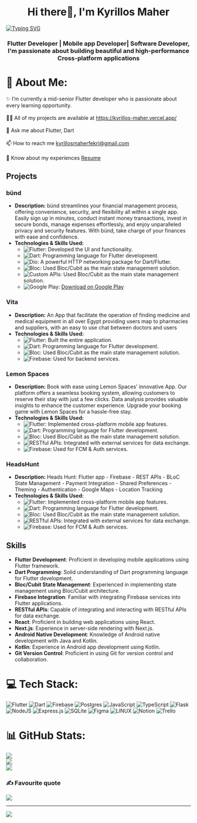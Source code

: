 
<h1 align="center">Hi there👋, I'm Kyrillos Maher</h1>
<a href="https://git.io/typing-svg"><img src="https://readme-typing-svg.demolab.com?font=fira+code&pause=1000&color=2FF78D&center=true&vCenter=true&width=435&lines=Weclome+to+Kyrillos's+Github!" alt="Typing SVG" /></a>
<h3 align="center">Flutter Developer | Mobile app Developer| Software Developer, I'm passionate about building beautiful and high-performance Cross-platform applications</h3>

# 💫 About Me:
✨ I’m currently a mid-senior Flutter developer who is passionate about every learning opportunity.<br><br>👨‍💻 All of my projects are available at https://kyrillos-maher.vercel.app/<br><br>💬 Ask me about Flutter, Dart<br><br>📫 How to reach me kyrillosmaherfekri@gmail.com<br>
<br>📄 Know about my experiences <a href="https://drive.google.com/file/d/1OblGkHRaPqiT_9lX0SPlbHgIaquiVR2b/view?usp=sharing" target="_blank">Resume</a>



## Projects

### bünd
- **Description:** bünd streamlines your financial management process, offering convenience, security, and flexibility all within a single app. Easily sign up in minutes, conduct instant money transactions, invest in secure bonds, manage expenses effortlessly, and enjoy unparalleled privacy and security features. With bünd, take charge of your finances with ease and confidence.
- **Technologies & Skills Used:**
  - ![Flutter](https://img.shields.io/badge/-Flutter-02569B?style=flat-square&logo=flutter&logoColor=white): Developed the UI and functionality.
  - ![Dart](https://img.shields.io/badge/-Dart-0175C2?style=flat-square&logo=dart&logoColor=white): Programming language for Flutter development.
  - ![Dio](https://img.shields.io/badge/-Dio-0175C2?style=flat-square&logo=dio&logoColor=white): A powerful HTTP networking package for Dart/Flutter.
  - ![Bloc](https://img.shields.io/badge/-Bloc-C60C30?style=flat-square&logo=bloc&logoColor=white): Used Bloc/Cubit as the main state management solution.
  - ![Custom APIs](https://img.shields.io/badge/-Custom%20APIs-C60C30?style=flat-square&logo=apis&logoColor=white): Used Bloc/Cubit as the main state management solution.
  - ![Google Play](https://img.shields.io/badge/Google%20Play-414141?style=flat-square&logo=google-play&logoColor=white): [Download on Google Play](https://play.google.com/store/apps/details?id=com.bund.bund)
  
### Vita
- **Description:** An App that facilitate the operation of finding medicine  and medical equipment in all over Egypt providing users map to pharmacies and suppliers, with an easy to use chat between doctors and users 
- **Technologies & Skills Used:**
  - ![Flutter](https://img.shields.io/badge/-Flutter-02569B?style=flat-square&logo=flutter&logoColor=white): Built the entire application.
  - ![Dart](https://img.shields.io/badge/-Dart-0175C2?style=flat-square&logo=dart&logoColor=white): Programming language for Flutter development.
  - ![Bloc](https://img.shields.io/badge/-Bloc-C60C30?style=flat-square&logo=bloc&logoColor=white): Used Bloc/Cubit as the main state management solution.
  - ![Firebase](https://img.shields.io/badge/-Firebase-FFCA28?style=flat-square&logo=firebase&logoColor=black): Used for backend services.
  
  
###  Lemon Spaces
- **Description:** Book with ease using Lemon Spaces' innovative App. Our platform offers a seamless booking system, allowing customers to reserve their stay with just a few clicks.  Data analysis provides valuable insights to enhance the customer experience. Upgrade your booking game with Lemon Spaces for a hassle-free stay.
- **Technologies & Skills Used:**
  - ![Flutter](https://img.shields.io/badge/-Flutter-02569B?style=flat-square&logo=flutter&logoColor=white): Implemented cross-platform mobile app features.
  - ![Dart](https://img.shields.io/badge/-Dart-0175C2?style=flat-square&logo=dart&logoColor=white): Programming language for Flutter development.
  - ![Bloc](https://img.shields.io/badge/-Bloc-C60C30?style=flat-square&logo=bloc&logoColor=white): Used Bloc/Cubit as the main state management solution.
  - ![RESTful APIs](https://img.shields.io/badge/-RESTful%20APIs-009688?style=flat-square): Integrated with external services for data exchange.
  - ![Firebase](https://img.shields.io/badge/-Firebase-FFCA28?style=flat-square&logo=firebase&logoColor=black): Used for FCM & Auth services.
  
###  HeadsHunt
- **Description:** Heads Hunt: Flutter app - Firebase - REST APIs -  BLoC State Management - Payment Integration - Shared Preferences - Theming - Authentication - Google Maps - Location Tracking
- **Technologies & Skills Used:**
  - ![Flutter](https://img.shields.io/badge/-Flutter-02569B?style=flat-square&logo=flutter&logoColor=white): Implemented cross-platform mobile app features.
  - ![Dart](https://img.shields.io/badge/-Dart-0175C2?style=flat-square&logo=dart&logoColor=white): Programming language for Flutter development.
  - ![Bloc](https://img.shields.io/badge/-Bloc-C60C30?style=flat-square&logo=bloc&logoColor=white): Used Bloc/Cubit as the main state management solution.
  - ![RESTful APIs](https://img.shields.io/badge/-RESTful%20APIs-009688?style=flat-square): Integrated with external services for data exchange.
  - ![Firebase](https://img.shields.io/badge/-Firebase-FFCA28?style=flat-square&logo=firebase&logoColor=black): Used for FCM & Auth services.
  
## Skills

- **Flutter Development**: Proficient in developing mobile applications using Flutter framework.
- **Dart Programming**: Solid understanding of Dart programming language for Flutter development.
- **Bloc/Cubit State Management**: Experienced in implementing state management using Bloc/Cubit architecture.
- **Firebase Integration**: Familiar with integrating Firebase services into Flutter applications.
- **RESTful APIs**: Capable of integrating and interacting with RESTful APIs for data exchange.
- **React**: Proficient in building web applications using React.
- **Next.js**: Experience in server-side rendering with Next.js.
- **Android Native Development**: Knowledge of Android native development with Java and Kotlin.
- **Kotlin**: Experience in Android app development using Kotlin.
- **Git Version Control**: Proficient in using Git for version control and collaboration.

# 💻 Tech Stack:
![Flutter](https://img.shields.io/badge/Flutter-%2302569B.svg?style=flat&logo=Flutter&logoColor=white) ![Dart](https://img.shields.io/badge/dart-%230175C2.svg?style=flat&logo=dart&logoColor=white) ![Firebase](https://img.shields.io/badge/firebase-%23039BE5.svg?style=flat&logo=firebase) ![Postgres](https://img.shields.io/badge/postgres-%23316192.svg?style=flat&logo=postgresql&logoColor=white) ![JavaScript](https://img.shields.io/badge/javascript-%23323330.svg?style=flat&logo=javascript&logoColor=%23F7DF1E) ![TypeScript](https://img.shields.io/badge/typescript-%23007ACC.svg?style=flat&logo=typescript&logoColor=white) ![Flask](https://img.shields.io/badge/flask-%23000.svg?style=flat&logo=flask&logoColor=white) ![NodeJS](https://img.shields.io/badge/node.js-6DA55F?style=flat&logo=node.js&logoColor=white) ![Express.js](https://img.shields.io/badge/express.js-%23404d59.svg?style=flat&logo=express&logoColor=%2361DAFB) ![SQLite](https://img.shields.io/badge/sqlite-%2307405e.svg?style=flat&logo=sqlite&logoColor=white) 	![Figma](https://img.shields.io/badge/figma-%23F24E1E.svg?style=flat&logo=figma&logoColor=white) ![LINUX](https://img.shields.io/badge/Linux-FCC624?style=flat&logo=linux&logoColor=black) ![Notion](https://img.shields.io/badge/Notion-%23000000.svg?style=flat&logo=notion&logoColor=white) ![Trello](https://img.shields.io/badge/Trello-%23026AA7.svg?style=flat&logo=Trello&logoColor=white)
# 📊 GitHub Stats:
![](https://github-readme-stats.vercel.app/api?username=Ikyrillos&theme=dark&hide_border=false&include_all_commits=false&count_private=false)<br/>
![](https://github-readme-streak-stats.herokuapp.com/?user=Ikyrillos&theme=dark&hide_border=false)<br/>
![](https://github-readme-stats.vercel.app/api/top-langs/?username=Ikyrillos&theme=dark&hide_border=false&include_all_commits=false&count_private=false&layout=compact)

### ✍️ Favourite quote
![](https://quotes-github-readme.vercel.app/api?type=vetical&theme=dark&quote=Things%20don%27t%20turn%20up%20in%20this%20world%20until%20somebody%20turns%20them%20up.&author=James%20A.%20Garfield)

---
[![](https://visitcount.itsvg.in/api?id=Ikyrillos&icon=0&color=3)](https://visitcount.itsvg.in)

